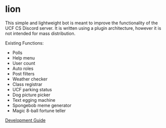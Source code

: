 # lion
This simple and lightweight bot is meant to improve the functionality of the UCF CS Discord server. It is written using a plugin architecture, however it is not intended for mass distribution.

Existing Functions:
- Polls
- Help menu
- User count
- Auto roles
- Post filters
- Weather checker
- Class registrar
- UCF parking status
- Dog picture picker
- Text egging machine
- Spongebob meme generator
- Magic 8-ball fortune teller

[Development Guide](https://github.com/tgsachse/lion/blob/master/docs/GETTING_STARTED.md)
